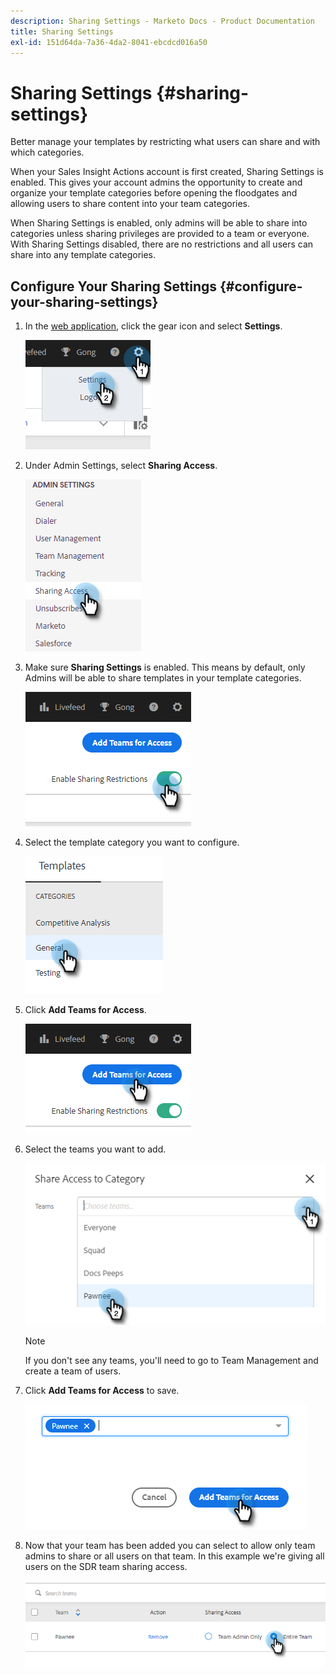 ```yaml
---
description: Sharing Settings - Marketo Docs - Product Documentation
title: Sharing Settings
exl-id: 151d64da-7a36-4da2-8041-ebcdcd016a50
---
```

# Sharing Settings {#sharing-settings}

Better manage your templates by restricting what users can share and with which categories.

When your Sales Insight Actions account is first created, Sharing Settings is enabled. This gives your account admins the opportunity to create and organize your template categories before opening the floodgates and allowing users to share content into your team categories.

When Sharing Settings is enabled, only admins will be able to share into categories unless sharing privileges are provided to a team or everyone. With Sharing Settings disabled, there are no restrictions and all users can share into any template categories.

## Configure Your Sharing Settings {#configure-your-sharing-settings}

1. In the [web application](https://toutapp.com/login), click the gear icon and select **Settings**.

   ![](assets/sharing-settings-1.png)

1. Under Admin Settings, select **Sharing Access**.

   ![](assets/sharing-settings-2.png)

1. Make sure **Sharing Settings** is enabled. This means by default, only Admins will be able to share templates in your template categories.

   ![](assets/sharing-settings-3.png)

1. Select the template category you want to configure.

   ![](assets/sharing-settings-4.png)

1. Click **Add Teams for Access**.

   ![](assets/sharing-settings-5.png)

1. Select the teams you want to add.

   ![](assets/sharing-settings-6.png)

   >[!NOTE]
   >
   >If you don't see any teams, you'll need to go to Team Management and create a team of users.

1. Click **Add Teams for Access** to save.

   ![](assets/sharing-settings-7.png)

1. Now that your team has been added you can select to allow only team admins to share or all users on that team. In this example we're giving all users on the SDR team sharing access.

   ![](assets/sharing-settings-8.png)
